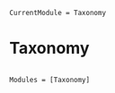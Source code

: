 ```@meta
CurrentModule = Taxonomy
```

# Taxonomy

```@index
```

```@autodocs
Modules = [Taxonomy]
```

